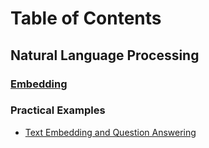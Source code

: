 # Table of Contents

## Natural Language Processing

### [Embedding](table-of-contents/natural-language-processing/embeddings-101/)

### Practical Examples

* [Text Embedding and Question Answering](https://colab.research.google.com/drive/1c4yqMtqCP8lUzUl-q0OvAEi1x1WM0VIq?usp=sharing)
